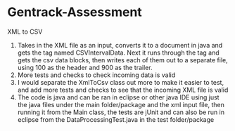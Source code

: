 # Gentrack-Assessment
 XML to CSV

1. Takes in the XML file as an input, converts it to a document in java and gets the tag named CSVIntervalData. Next it runs through the tag and gets the csv data blocks, then writes each of them out to a separate file, using 100 as the header and 900 as the trailer.
2. More tests and checks to check incoming data is valid
3. I would separate the XmlToCsv class out more to make it easier to test, and add more tests and checks to see that the incoming XML file is valid
4. The code is java and can be ran in eclipse or other java IDE using just the java files under the main folder/package and the xml input file, then running it from the Main class, the tests are jUnit and can also be run in eclipse from the DataProcessingTest.java in the test folder/package
